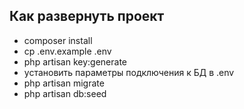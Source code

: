 ## Как развернуть проект

- composer install
- cp .env.example .env
- php artisan key:generate
- установить параметры подключения к БД в .env
- php artisan migrate
- php artisan db:seed
